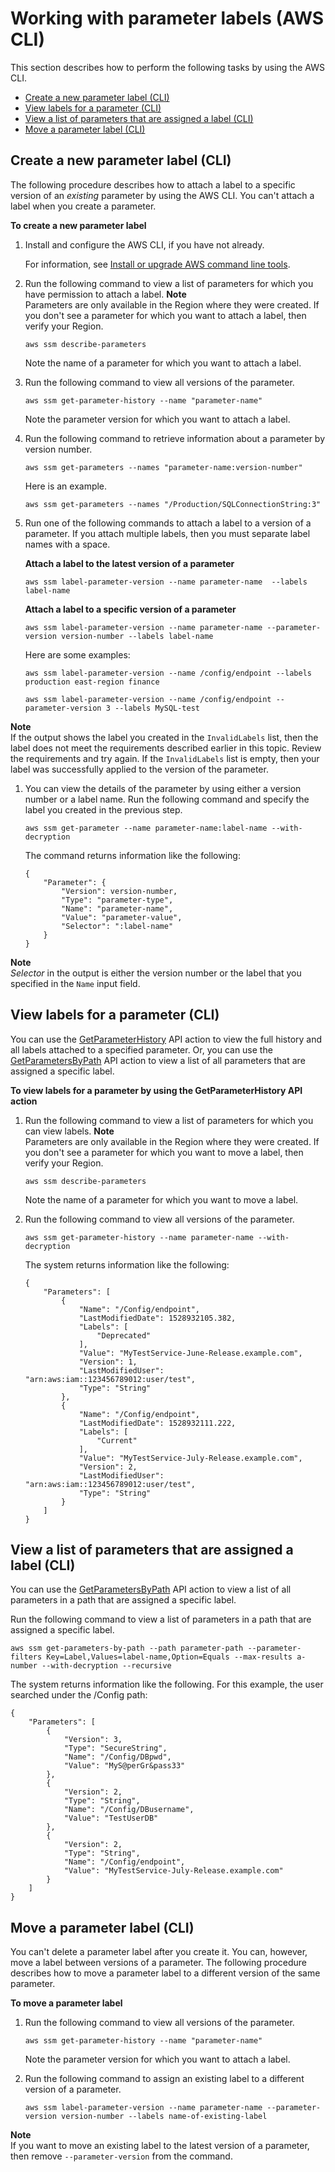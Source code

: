 # Working with parameter labels \(AWS CLI\)<a name="sysman-paramstore-labels-cli"></a>

This section describes how to perform the following tasks by using the AWS CLI\.
+ [Create a new parameter label \(CLI\)](#sysman-paramstore-labels-cli-create)
+ [View labels for a parameter \(CLI\)](#sysman-paramstore-labels-cli-view)
+ [View a list of parameters that are assigned a label \(CLI\)](#sysman-paramstore-labels-cli-view-param)
+ [Move a parameter label \(CLI\)](#sysman-paramstore-labels-cli-move)

## Create a new parameter label \(CLI\)<a name="sysman-paramstore-labels-cli-create"></a>

The following procedure describes how to attach a label to a specific version of an *existing* parameter by using the AWS CLI\. You can't attach a label when you create a parameter\.

**To create a new parameter label**

1. Install and configure the AWS CLI, if you have not already\.

   For information, see [Install or upgrade AWS command line tools](getting-started-cli.md)\.

1. Run the following command to view a list of parameters for which you have permission to attach a label\.
**Note**  
Parameters are only available in the Region where they were created\. If you don't see a parameter for which you want to attach a label, then verify your Region\.

   ```
   aws ssm describe-parameters
   ```

   Note the name of a parameter for which you want to attach a label\.

1. Run the following command to view all versions of the parameter\.

   ```
   aws ssm get-parameter-history --name "parameter-name"
   ```

   Note the parameter version for which you want to attach a label\.

1. Run the following command to retrieve information about a parameter by version number\.

   ```
   aws ssm get-parameters --names "parameter-name:version-number" 
   ```

   Here is an example\.

   ```
   aws ssm get-parameters --names "/Production/SQLConnectionString:3" 
   ```

1. Run one of the following commands to attach a label to a version of a parameter\. If you attach multiple labels, then you must separate label names with a space\.

   **Attach a label to the latest version of a parameter**

   ```
   aws ssm label-parameter-version --name parameter-name  --labels label-name
   ```

   **Attach a label to a specific version of a parameter**

   ```
   aws ssm label-parameter-version --name parameter-name --parameter-version version-number --labels label-name
   ```

   Here are some examples:

   ```
   aws ssm label-parameter-version --name /config/endpoint --labels production east-region finance
   ```

   ```
   aws ssm label-parameter-version --name /config/endpoint --parameter-version 3 --labels MySQL-test
   ```
**Note**  
If the output shows the label you created in the `InvalidLabels` list, then the label does not meet the requirements described earlier in this topic\. Review the requirements and try again\. If the `InvalidLabels` list is empty, then your label was successfully applied to the version of the parameter\.

1. You can view the details of the parameter by using either a version number or a label name\. Run the following command and specify the label you created in the previous step\.

   ```
   aws ssm get-parameter --name parameter-name:label-name --with-decryption
   ```

   The command returns information like the following:

   ```
   {
       "Parameter": {
           "Version": version-number, 
           "Type": "parameter-type", 
           "Name": "parameter-name", 
           "Value": "parameter-value", 
           "Selector": ":label-name"
       }
   }
   ```
**Note**  
*Selector* in the output is either the version number or the label that you specified in the `Name` input field\.

## View labels for a parameter \(CLI\)<a name="sysman-paramstore-labels-cli-view"></a>

You can use the [GetParameterHistory](https://docs.aws.amazon.com/systems-manager/latest/APIReference/API_GetParameterHistory.html) API action to view the full history and all labels attached to a specified parameter\. Or, you can use the [GetParametersByPath](https://docs.aws.amazon.com/systems-manager/latest/APIReference/API_GetParametersByPath.html) API action to view a list of all parameters that are assigned a specific label\. 

**To view labels for a parameter by using the GetParameterHistory API action**

1. Run the following command to view a list of parameters for which you can view labels\.
**Note**  
Parameters are only available in the Region where they were created\. If you don't see a parameter for which you want to move a label, then verify your Region\.

   ```
   aws ssm describe-parameters
   ```

   Note the name of a parameter for which you want to move a label\.

1. Run the following command to view all versions of the parameter\.

   ```
   aws ssm get-parameter-history --name parameter-name --with-decryption
   ```

   The system returns information like the following:

   ```
   {
       "Parameters": [
           {
               "Name": "/Config/endpoint", 
               "LastModifiedDate": 1528932105.382, 
               "Labels": [
                   "Deprecated"
               ], 
               "Value": "MyTestService-June-Release.example.com", 
               "Version": 1, 
               "LastModifiedUser": "arn:aws:iam::123456789012:user/test", 
               "Type": "String"
           }, 
           {
               "Name": "/Config/endpoint", 
               "LastModifiedDate": 1528932111.222, 
               "Labels": [
                   "Current"
               ], 
               "Value": "MyTestService-July-Release.example.com", 
               "Version": 2, 
               "LastModifiedUser": "arn:aws:iam::123456789012:user/test", 
               "Type": "String"
           }
       ]
   }
   ```

## View a list of parameters that are assigned a label \(CLI\)<a name="sysman-paramstore-labels-cli-view-param"></a>

You can use the [GetParametersByPath](https://docs.aws.amazon.com/systems-manager/latest/APIReference/API_GetParametersByPath.html) API action to view a list of all parameters in a path that are assigned a specific label\. 

Run the following command to view a list of parameters in a path that are assigned a specific label\.

```
aws ssm get-parameters-by-path --path parameter-path --parameter-filters Key=Label,Values=label-name,Option=Equals --max-results a-number --with-decryption --recursive
```

The system returns information like the following\. For this example, the user searched under the /Config path:

```
{
    "Parameters": [
        {
            "Version": 3, 
            "Type": "SecureString", 
            "Name": "/Config/DBpwd", 
            "Value": "MyS@perGr&pass33"
        }, 
        {
            "Version": 2, 
            "Type": "String", 
            "Name": "/Config/DBusername", 
            "Value": "TestUserDB"
        }, 
        {
            "Version": 2, 
            "Type": "String", 
            "Name": "/Config/endpoint", 
            "Value": "MyTestService-July-Release.example.com"
        }
    ]
}
```

## Move a parameter label \(CLI\)<a name="sysman-paramstore-labels-cli-move"></a>

You can't delete a parameter label after you create it\. You can, however, move a label between versions of a parameter\. The following procedure describes how to move a parameter label to a different version of the same parameter\.

**To move a parameter label**

1. Run the following command to view all versions of the parameter\.

   ```
   aws ssm get-parameter-history --name "parameter-name"
   ```

   Note the parameter version for which you want to attach a label\.

1. Run the following command to assign an existing label to a different version of a parameter\.

   ```
   aws ssm label-parameter-version --name parameter-name --parameter-version version-number --labels name-of-existing-label
   ```
**Note**  
If you want to move an existing label to the latest version of a parameter, then remove `--parameter-version` from the command\.